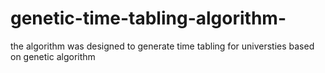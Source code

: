 genetic-time-tabling-algorithm-
===============================
the algorithm was designed to generate time tabling for universties based on genetic algorithm
